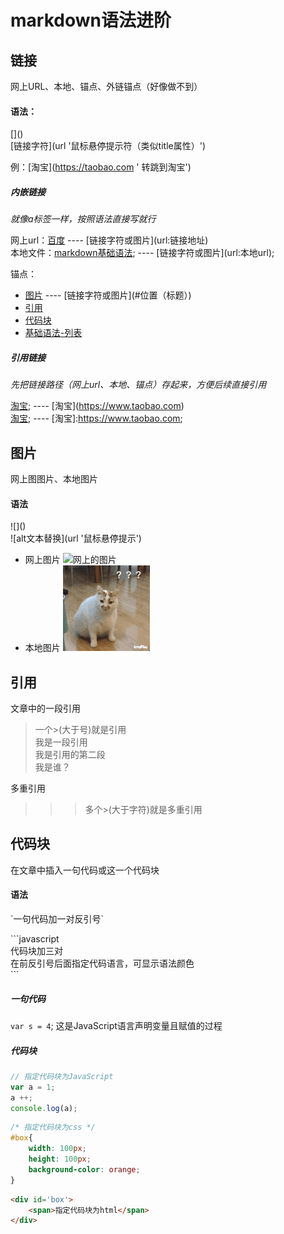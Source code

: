 # markdown语法进阶

## 链接
网上URL、本地、锚点、外链锚点（好像做不到）
#### 语法：

\[]()  
\[链接字符](url '鼠标悬停提示符（类似title属性）') 

例：\[淘宝](https://taobao.com ' 转跳到淘宝')
##### 内嵌链接

*就像a标签一样，按照语法直接写就行*

网上url：[百度](http://www.baidu.com) ---- \[链接字符或图片](url:链接地址)  
本地文件：[markdown基础语法](./01-基础语法.md); ---- \[链接字符或图片](url:本地url);

锚点：
- [图片](#图片) ---- \[链接字符或图片](#位置（标题）)
- [引用](#引用)
- [代码块](#代码块 '跳到代码块')
- [基础语法-列表](./01-基础语法.md#列表)

##### 引用链接
*先把链接路径（网上url、本地、锚点）存起来，方便后续直接引用*

[淘宝](https://www.taobao.com); ----  \[淘宝](https://www.taobao.com)  
[淘宝]; ---- \[淘宝]:https://www.taobao.com;


## 图片
网上图图片、本地图片
#### 语法
\!\[]()  
!\[alt文本替换](url '鼠标悬停提示')
- 网上图片
![网上的图片](https://www.baidu.com/img/bd_logo1.png?where=super '百度图片')
- 本地图片
![本地图片](./images/11.gif '这是一只猫')

## 引用
文章中的一段引用

> 一个>(大于号)就是引用  
我是一段引用  
我是引用的第二段  
我是谁？

多重引用

>>> 多个>(大于字符)就是多重引用


## 代码块
在文章中插入一句代码或这一个代码块

#### 语法
\`一句代码加一对反引号\`  

\`\`\`javascript  
代码块加三对  
在前反引号后面指定代码语言，可显示语法颜色  
\`\`\`
##### 一句代码

`var s = 4`; 这是JavaScript语言声明变量且赋值的过程

##### 代码块
```javascript
// 指定代码块为JavaScript
var a = 1;
a ++;
console.log(a);
```
```css
/* 指定代码块为css */
#box{
    width: 100px;
    height: 100px;
    background-color: orange;
}
```
```html
<div id='box'>
    <span>指定代码块为html</span>
</div>
```


<!-- 下面是链接地址 -->
[淘宝]:https://www.taobao.com;
